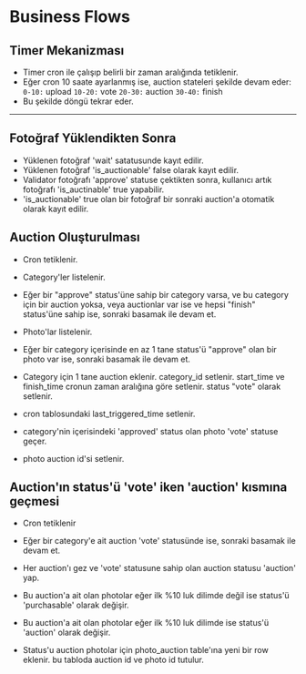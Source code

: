 # Business Flows

## Timer Mekanizması

- Timer cron ile çalışıp belirli bir zaman aralığında tetiklenir.
- Eğer cron 10 saate ayarlanmış ise, auction stateleri şekilde devam eder:
  `0-10:` upload
  `10-20:` vote
  `20-30:` auction
  `30-40:` finish
- Bu şekilde döngü tekrar eder.

<hr/>

## Fotoğraf Yüklendikten Sonra

- Yüklenen fotoğraf 'wait' satatusunde kayıt edilir.
- Yüklenen fotoğraf 'is_auctionable' false olarak kayıt edilir.
- Validator fotoğrafı 'approve' statuse çektikten sonra, kullanıcı artık fotoğrafı 'is_auctinable' true yapabilir.
- 'is_auctionable' true olan bir fotoğraf bir sonraki auction'a otomatik olarak kayıt edilir.

## Auction Oluşturulması

- Cron tetiklenir.
- Category'ler listelenir.
- Eğer bir "approve" status'üne sahip bir category varsa, ve bu category için bir auction yoksa, veya auctionlar var ise ve hepsi "finish" status'üne sahip ise, sonraki basamak ile devam et.
- Photo'lar listelenir.
- Eğer bir category içerisinde en az 1 tane status'ü "approve" olan bir photo var ise, sonraki basamak ile devam et.
- Category için 1 tane auction eklenir. category_id setlenir. start_time ve finish_time cronun zaman aralığına göre setlenir. status "vote" olarak setlenir.
- cron tablosundaki last_triggered_time setlenir.

- category'nin içerisindeki 'approved' status olan photo 'vote' statuse geçer.
- photo auction id'si setlenir.

## Auction'ın status'ü 'vote' iken 'auction' kısmına geçmesi

- Cron tetiklenir
- Eğer bir category'e ait auction 'vote' statusünde ise, sonraki basamak ile devam et.
- Her auction'ı gez ve 'vote' statusune sahip olan auction statusu 'auction' yap.

- Bu auction'a ait olan photolar eğer ilk %10 luk dilimde değil ise status'ü 'purchasable' olarak değişir.
- Bu auction'a ait olan photolar eğer ilk %10 luk dilimde ise status'ü 'auction' olarak değişir.
- Status'u auction photolar için photo_auction table'ına yeni bir row eklenir. bu tabloda auction id ve photo id tutulur.
